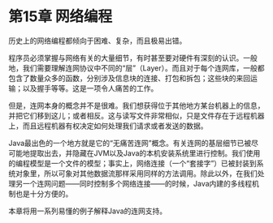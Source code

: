 # 第15章 网络编程

历史上的网络编程都倾向于困难、复杂，而且极易出错。

程序员必须掌握与网络有关的大量细节，有时甚至要对硬件有深刻的认识。一般地，我们需要理解连网协议中不同的“层”（Layer）。而且对于每个连网库，一般都包含了数量众多的函数，分别涉及信息块的连接、打包和拆包；这些块的来回运输；以及握手等等。这是一项令人痛苦的工作。

但是，连网本身的概念并不是很难。我们想获得位于其他地方某台机器上的信息，并把它们移到这儿；或者相反。这与读写文件非常相似，只是文件存在于远程机器上，而且远程机器有权决定如何处理我们请求或者发送的数据。

Java最出色的一个地方就是它的“无痛苦连网”概念。有关连网的基层细节已被尽可能地提取出去，并隐藏在JVM以及Java的本机安装系统里进行控制。我们使用的编程模型是一个文件的模型；事实上，网络连接（一个“套接字”）已被封装到系统对象里，所以可象对其他数据流那样采用同样的方法调用。除此以外，在我们处理另一个连网问题——同时控制多个网络连接——的时候，Java内建的多线程机制也是十分方便的。

本章将用一系列易懂的例子解释Java的连网支持。

